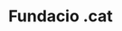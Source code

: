 ---
title: 'Fundacio .cat'
image: '/images/client/puntcat.png'
clienturl: 'http://fundacio.cat/'
---